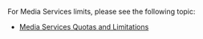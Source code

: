 For Media Services limits, please see the following topic:

 - [Media Services Quotas and Limitations](media-services-quotas-and-limitations.md)
